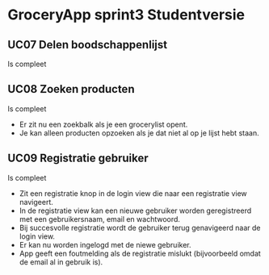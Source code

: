 # GroceryApp sprint3 Studentversie  
    
## UC07 Delen boodschappenlijst  
Is compleet  
  
## UC08 Zoeken producten 
Is compleet
- Er zit nu een zoekbalk als je een grocerylist opent.
- Je kan alleen producten opzoeken als je dat niet al op je lijst hebt staan.

## UC09 Registratie gebruiker 
Is compleet
- Zit een registratie knop in de login view die naar een registratie view navigeert.
- In de registratie view kan een nieuwe gebruiker worden geregistreerd met een gebruikersnaam, email en wachtwoord.
- Bij succesvolle registratie wordt de gebruiker terug genavigeerd naar de login view.
- Er kan nu worden ingelogd met de niewe gebruiker.
- App geeft een foutmelding als de registratie mislukt (bijvoorbeeld omdat de email al in gebruik is).

  

